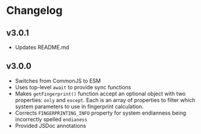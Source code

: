 # Changelog

## v3.0.1

- Updates README.md

## v3.0.0

- Switches from CommonJS to ESM
- Uses top-level `await` to provide sync functions
- Makes `getFingerprint()` function accept an optional object with two properties: `only` and `except`. Each is an array of properties to filter which system parameters to use in fingerprint calculation.
- Corrects `FINGERPRINTING_INFO` property for system endianness being incorrectly spelled `endianess`
- Provided JSDoc annotations